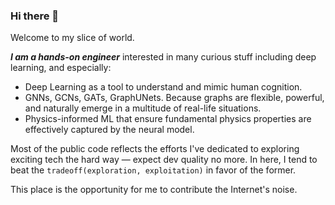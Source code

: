 ### Hi there 👋

Welcome to my slice of world. 

___I am a hands-on engineer___ interested in many curious stuff including deep learning, and especially: 
* Deep Learning as a tool to understand and mimic human cognition.
* GNNs, GCNs, GATs, GraphUNets. Because graphs are flexible, powerful, and naturally emerge in a multitude of real-life situations.
* Physics-informed ML that ensure fundamental physics properties are effectively captured by the neural model.

Most of the public code reflects the efforts I've dedicated to exploring exciting tech the hard way — expect dev quality no more. In here, I tend to beat the `tradeoff(exploration, exploitation)` in favor of the former.

This place is the opportunity for me to contribute the Internet's noise.

<!--
**alxyok/alxyok** is a ✨ _special_ ✨ repository because its `README.md` (this file) appears on your GitHub profile.

Here are some ideas to get you started:

- 🔭 I’m currently working on ...
- 🌱 I’m currently learning ...
- 👯 I’m looking to collaborate on ...
- 🤔 I’m looking for help with ...
- 💬 Ask me about ...
- 📫 How to reach me: ...
- 😄 Pronouns: ...
- ⚡ Fun fact: ...
-->
